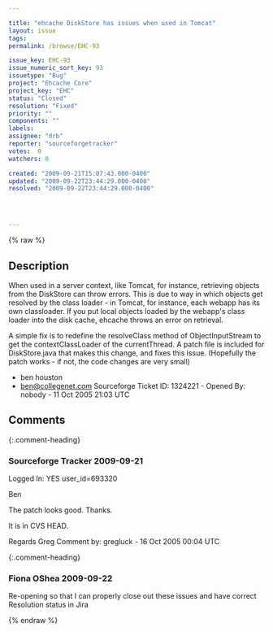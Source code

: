 ```yaml
---

title: "ehcache DiskStore has issues when used in Tomcat"
layout: issue
tags: 
permalink: /browse/EHC-93

issue_key: EHC-93
issue_numeric_sort_key: 93
issuetype: "Bug"
project: "Ehcache Core"
project_key: "EHC"
status: "Closed"
resolution: "Fixed"
priority: ""
components: ""
labels: 
assignee: "drb"
reporter: "sourceforgetracker"
votes:  0
watchers: 0

created: "2009-09-21T15:07:43.000-0400"
updated: "2009-09-22T23:44:29.000-0400"
resolved: "2009-09-22T23:44:29.000-0400"




---
```


{% raw %}

## Description

<div markdown="1" class="description">

When used in a server context, like Tomcat, for
instance, retrieving objects from the DiskStore can
throw errors. This is due to way in which objects get
resolved by the class loader - in Tomcat, for instance,
each webapp has its own classloader. If you put local
objects loaded by the webapp's class loader into the
disk cache, ehcache throws an error on retrieval.

A simple fix is to redefine the resolveClass method of
ObjectInputStream to get the contextClassLoader of the
currentThread. A patch file is included for
DiskStore.java that makes this change, and fixes this
issue. (Hopefully the patch works - if not, the code
changes are very small)

- ben houston
- ben@collegenet.com
Sourceforge Ticket ID: 1324221 - Opened By: nobody - 11 Oct 2005 21:03 UTC

</div>

## Comments


{:.comment-heading}
### **Sourceforge Tracker** <span class="date">2009-09-21</span>

<div markdown="1" class="comment">

Logged In: YES 
user\_id=693320

Ben

The patch looks good. Thanks.

It is in CVS HEAD.

Regards
Greg
Comment by: gregluck - 16 Oct 2005 00:04 UTC

</div>


{:.comment-heading}
### **Fiona OShea** <span class="date">2009-09-22</span>

<div markdown="1" class="comment">

Re-opening so that I can properly close out these issues and have correct Resolution status in Jira

</div>



{% endraw %}
